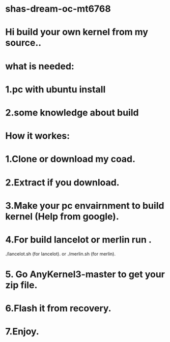 # shas-dream-oc-mt6768

# Hi build your own kernel from my source..

# what is needed:
# 1.pc with ubuntu install
# 2.some knowledge about build


# How it workes:
# 1.Clone or download my coad.
# 2.Extract if you download.
# 3.Make your pc envairnment to build kernel (Help from google).
# 4.For build lancelot or merlin run .
./lancelot.sh (for lancelot).
or ./merlin.sh (for merlin).

# 5. Go AnyKernel3-master to get your zip file.
# 6.Flash it from recovery.
# 7.Enjoy.
